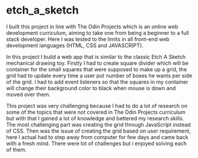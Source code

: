 # etch_a_sketch
I built this project in line with The Odin Projects which is an online web development curriculum, aiming to take  one
from being a beginner to a full stack developer. Here I was tested to the limits in all front-end web development languages
(HTML, CSS and JAVASCRIPT). 

In this project I build a web app that is similar to the classic Etch A Sketch mechanical drawing toy. Firstly I had to
 create square divider which will be  container for the small squares that were supposed to make up a grid, the grid had to
 update every time a user put number of boxes he wants per side of the grid. I had to add event listeners so that the squares
 in my container will change their background color to black when mouse is down and moved over them.

This project was very challenging because I had to do a lot of research on some of the topics that were not covered in The 
Odin Projects curriculum but with that I gained a lot of knowledge and bettered my research skills. The most challenging part was creating the grid through JavaScript instead of CSS. Then was the issue of creating the grid based on user requirement, here
I actual had to step away from computer for few days and came back with a fresh mind. There were lot of challenges but i enjoyed
solving each of them.
